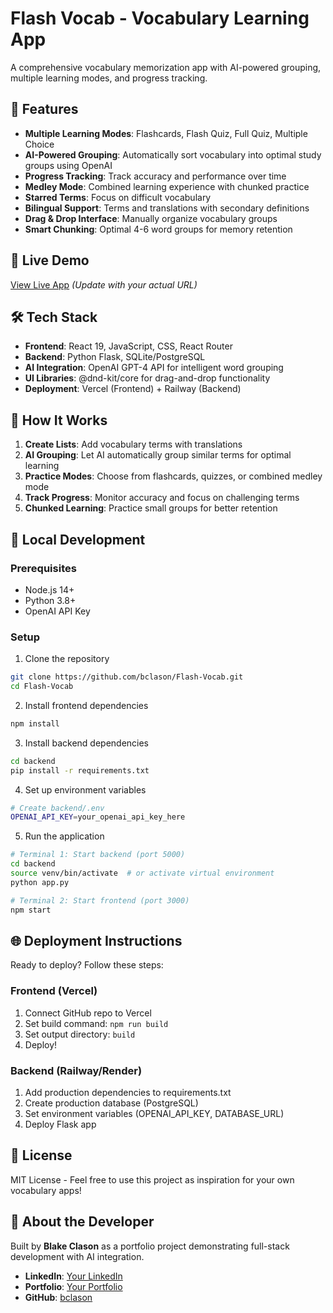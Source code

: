 # Flash Vocab - Vocabulary Learning App

A comprehensive vocabulary memorization app with AI-powered grouping, multiple learning modes, and progress tracking.

## 🌟 Features

- **Multiple Learning Modes**: Flashcards, Flash Quiz, Full Quiz, Multiple Choice
- **AI-Powered Grouping**: Automatically sort vocabulary into optimal study groups using OpenAI
- **Progress Tracking**: Track accuracy and performance over time  
- **Medley Mode**: Combined learning experience with chunked practice
- **Starred Terms**: Focus on difficult vocabulary
- **Bilingual Support**: Terms and translations with secondary definitions
- **Drag & Drop Interface**: Manually organize vocabulary groups
- **Smart Chunking**: Optimal 4-6 word groups for memory retention

## 🚀 Live Demo

[View Live App](https://flash-vocab.vercel.app) *(Update with your actual URL)*

## 🛠️ Tech Stack

- **Frontend**: React 19, JavaScript, CSS, React Router
- **Backend**: Python Flask, SQLite/PostgreSQL
- **AI Integration**: OpenAI GPT-4 API for intelligent word grouping
- **UI Libraries**: @dnd-kit/core for drag-and-drop functionality
- **Deployment**: Vercel (Frontend) + Railway (Backend)

## 📱 How It Works

1. **Create Lists**: Add vocabulary terms with translations
2. **AI Grouping**: Let AI automatically group similar terms for optimal learning
3. **Practice Modes**: Choose from flashcards, quizzes, or combined medley mode  
4. **Track Progress**: Monitor accuracy and focus on challenging terms
5. **Chunked Learning**: Practice small groups for better retention

## 🔧 Local Development

### Prerequisites
- Node.js 14+
- Python 3.8+
- OpenAI API Key

### Setup
1. Clone the repository
```bash
git clone https://github.com/bclason/Flash-Vocab.git
cd Flash-Vocab
```

2. Install frontend dependencies
```bash
npm install
```

3. Install backend dependencies
```bash
cd backend
pip install -r requirements.txt
```

4. Set up environment variables
```bash
# Create backend/.env
OPENAI_API_KEY=your_openai_api_key_here
```

5. Run the application
```bash
# Terminal 1: Start backend (port 5000)
cd backend
source venv/bin/activate  # or activate virtual environment
python app.py

# Terminal 2: Start frontend (port 3000)
npm start
```

## 🌐 Deployment Instructions

Ready to deploy? Follow these steps:

### Frontend (Vercel)
1. Connect GitHub repo to Vercel
2. Set build command: `npm run build`
3. Set output directory: `build`
4. Deploy!

### Backend (Railway/Render)
1. Add production dependencies to requirements.txt
2. Create production database (PostgreSQL)  
3. Set environment variables (OPENAI_API_KEY, DATABASE_URL)
4. Deploy Flask app

## 📄 License

MIT License - Feel free to use this project as inspiration for your own vocabulary apps!

## 🤝 About the Developer

Built by **Blake Clason** as a portfolio project demonstrating full-stack development with AI integration.

- **LinkedIn**: [Your LinkedIn](https://linkedin.com/in/yourprofile)
- **Portfolio**: [Your Portfolio](https://yourportfolio.com)
- **GitHub**: [bclason](https://github.com/bclason) 